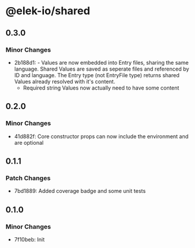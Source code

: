 # @elek-io/shared

## 0.3.0

### Minor Changes

- 2b188d1: - Values are now embedded into Entry files, sharing the same language. Shared Values are saved as seperate files and referenced by ID and language. The Entry type (not EntryFile type) returns shared Values already resolved with it's content.
  - Required string Values now actually need to have some content

## 0.2.0

### Minor Changes

- 41d882f: Core constructor props can now include the environment and are optional

## 0.1.1

### Patch Changes

- 7bd1889: Added coverage badge and some unit tests

## 0.1.0

### Minor Changes

- 7f10beb: Init
